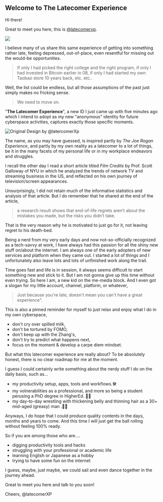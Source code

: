 ## Welcome to The Latecomer Experience 

Hi there!

Great to meet you here, this is [@latecomerxp](https://linktr.ee/latecomerxp).

![](https://images.unsplash.com/photo-1533850595620-7b1711221751?ixlib=rb-1.2.1&ixid=MnwxMjA3fDB8MHxwaG90by1wYWdlfHx8fGVufDB8fHx8&auto=format&fit=crop&w=1890&q=80)

I believe many of us share this same experience of getting into something rather late, feeling depressed, out-of-place, even resentful for missing out the would-be opportunities. 

> If only I had picked the right college and the right program, if only I had invested in Bitcoin earlier in 08, if only I had started my own Taobao store 10 years back, etc. etc.. 

Well, the list could be endless, but all those assumptions of the past just simply makes no fricking sense. 

> We need to move on.


"**The Latecomer Experience**", a new ID I just came up with five minutes ago which I intend to adopt as my new "anonymous" identity for future cyberspace activities, captures exactly those specific moments. 

![Original Design by @latercomerXp](https://s2.loli.net/2022/05/05/ux8ymzkiq1v5cMe.png)


The name, as you may have guessed, is inspired partly by *The Joe Rogan Experience*, and partly by my own reality as a latecomer to a lot of things, be it in the many facets of my personal life or in my workplace endeavors and struggles.

I recall the other day I read a short article titled *Film Credits* by Prof. Scott Galloway of NYU in which he analyzed the trends of network TV and streaming business in the US, and reflected on his own journey of television/screen appearances. 

Unsurprisingly, I did not retain much of the informative statistics and analysis of that article. But I do remember that he shared at the end of the article, 

>a research result shows that end-of-life regrets aren’t about the mistakes you made, but the risks you didn’t take.

That is the very reason why he is motivated to just go for it, not leaving regret to his death-bed.

Being a nerd from my very early days and now not-so-officially recognized as a tech-savvy at work, I have always had this passion for all the shiny new stuff on/about the internet. I am always one of the early adopters of new services and platform when they came out. I started a lot of things and I unfortunately also leave lots and lots of unfinished work along the trail. 

Time goes fast and life is in session, it always seems difficult to start something new and stick to it. But I am not gonna give up this time without even trying. So here I am, a new kid on the me-media block. And I even got a slogan for my little account, channel, platform, or whatever,

> Just because you're late, doesn't mean you can't have a great experience".

This is also a pinned reminder for myself to just relax and enjoy what I do in my own cyberspace, 
  - don't cry over spilled milk,
  - don't be tortured by FOMO,
  - don't keep up with the Zhang's,
  - don't try to predict what happens next,
  - focus on the moment & develop a carpe diem mindset.
  
But what this latecomer experience are really about? To be absolutely honest, there is no clear roadmap for me at the moment. 

I guess I could certainly write something about the nerdy stuff I do on the daily basis, such as... 

- my productivity setup, apps, tools and workflows.🛠️
- my volnerabilities as a professional, and more so being a student perusing a PhD degree in HigherEd. 👨‍🎓️ 
- my day-to-day wrestling with thickening belly and thinning hair as a 30+ mid-aged (greasy) man .💆‍♂️️

Anyways, I do hope that I could produce quality contents in the days, months and years to come. And this time I will just get the ball rolling without feeling 100% ready.

So if you are among those who are....
- digging productivity tools and hacks
- struggling with your professional or academic life
- learning English or Japanese as a hobby
- trying to have some fun on the internet

I guess, maybe, just maybe, we could sail and even dance together in the journey ahead. 

Great to meet you here and talk to you soon! 

Cheers,
@latecomerXP
